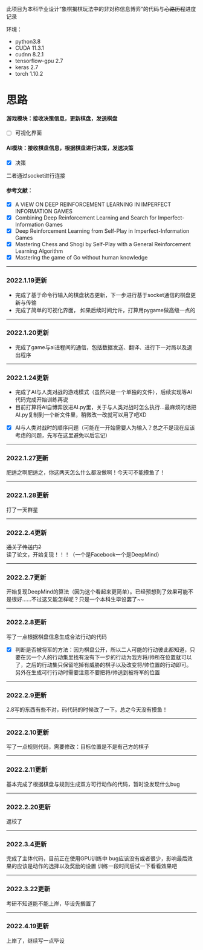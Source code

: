 此项目为本科毕业设计“象棋揭棋玩法中的非对称信息博弈”的代码与~~心路历程~~进度记录


环境：
- python3.8 
- CUDA 11.3.1
- cudnn 8.2.1
- tensorflow-gpu 2.7
- keras 2.7
- torch 1.10.2


# 思路
#### 游戏模块：接收决策信息，更新棋盘，发送棋盘

- [ ] 可视化界面

#### AI模块：接收棋盘信息，根据棋盘进行决策，发送决策

- [x] 决策

二者通过socket进行连接

#### 参考文献：
    
- [x] A VIEW ON DEEP REINFORCEMENT LEARNING IN IMPERFECT INFORMATION GAMES 
- [x] Combining Deep Reinforcement Learning and Search for Imperfect-Information Games
- [x] Deep Reinforcement Learning from Self-Play in Imperfect-Information Games
- [x] Mastering Chess and Shogi by Self-Play with a General Reinforcement Learning Algorithm
- [x] Mastering the game of Go without human knowledge

*************************
### 2022.1.19更新

- 完成了基于命令行输入的棋盘状态更新，下一步进行基于socket通信的棋盘更新与传输
- 完成了简单的可视化界面， 如果后续时间允许，打算用pygame做高级一点的
******************************
### 2022.1.20更新

- 完成了game与ai进程间的通信，包括数据发送、翻译、进行下一对局以及退出程序
******************************
### 2022.1.24更新

- 完成了AI与人类对战的游戏模式（虽然只是一个单独的文件），后续实现等AI代码完成开始训练再说
- 目前打算将AI自博弈放进AI.py里，关于与人类对战时怎么执行...最麻烦的话把AI.py复制到一个新文件里，稍微改一改就可以用了吧XD

- [x] AI与人类对战时的顺序问题（可能在一开始需要人为输入？总之不是现在应该考虑的问题，先写在这里避免以后忘记）
***********************************
### 2022.1.27更新
肥适之啊肥适之，你这两天怎么什么都没做啊！今天可不能摸鱼了！
*****************************
### 2022.1.28更新
打了一天群星
**************************
### 2022.2.4更新
~~通关了传送门2~~读了论文，开始复现！！！（一个是Facebook一个是DeepMind）
*************************
### 2022.2.7更新
开始复现DeepMind的算法（因为这个看起来更简单）。已经预想到了效果可能不是很好……不过这又能怎样呢？只是一个本科生毕设罢了~~
*************************
### 2022.2.8更新
写了一点根据棋盘信息生成合法行动的代码
- [x] 判断是否被将军的方法：因为棋盘公开，所以二人可能的行动彼此都知道，只要在另一个人的行动集里找有没有下一步的行动为我方将/帅所在位置就可以了，之后的行动集只保留吃掉有威胁的棋子以及改变将/帅位置的行动即可。另外在生成可行行动时需要注意不要把将/帅送到被将军的位置
****************************
### 2022.2.9更新
2.8写的东西有些不对，码代码的时候改了一下。总之今天没有摸鱼！
********************************
### 2022.2.10更新
写了一点规则代码，需要修改：目标位置是不是有己方的棋子
***********************************
### 2022.2.11更新
基本完成了根据棋盘与规则生成双方可行动作的代码，暂时没发现什么bug
************************
### 2022.2.20更新
返校了
*****************
### 2022.3.4更新
完成了主体代码，目前正在使用GPU训练中
bug应该没有或者很少，影响最后效果的应该是动作的选择以及奖励的设置
训练一段时间后试一下看看效果吧
*********************
### 2022.3.22更新
考研不知道能不能上岸，毕设先搁置了
*********************
### 2022.4.19更新
上岸了，继续写一点毕设